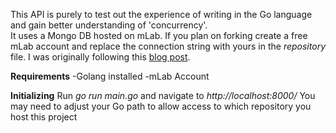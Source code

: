 This API is purely to test out the experience of writing in the Go language and gain better understanding of 'concurrency'.  
It uses a Mongo DB hosted on mLab.  If you plan on forking create a free mLab account and replace the connection string with yours in the 
*repository* file.  I was originally following this [blog post](https://medium.com/@gautamprajapati/writing-a-simple-e-commerce-website-api-in-go-programming-language-9f671324b4dd).

**Requirements**
-Golang installed
-mLab Account 

**Initializing**
Run *go run main.go* and navigate to *http://localhost:8000/*
You may need to adjust your Go path to allow access to which repository you host this project
 
